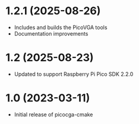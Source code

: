 # 1.2.1 (2025-08-26)
* Includes and builds the PicoVGA tools
* Documentation improvements

# 1.2 (2025-08-23)
* Updated to support Raspberry Pi Pico SDK 2.2.0

# 1.0 (2023-03-11)
* Initial release of picocga-cmake
